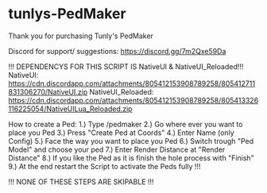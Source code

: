 # tunlys-PedMaker
 
Thank you for purchasing Tunly's PedMaker

Discord for support/ suggestions: https://discord.gg/7m2Qxe59Da

!!! DEPENDENCYS FOR THIS SCRIPT IS NativeUI & NativeUI_Reloaded!!!
NativeUI: https://cdn.discordapp.com/attachments/805412153908789258/805412711831306270/NativeUI.zip
NativeUI_Reloaded: https://cdn.discordapp.com/attachments/805412153908789258/805413326116225054/NativeUILua_Reloaded.zip


How to create a Ped:
1.) Type /pedmaker
2.) Go where ever you want to place you Ped
3.) Press "Create Ped at Coords"
4.) Enter Name (only Config)
5.) Face the way you want to place you Ped
6.) Switch trough "Ped Model" and choose your ped
7.) Enter Render Distance at "Render Distance"
8.) If you like the Ped as it is finish the hole process with "Finish"
9.) At the end restart the Script to activate the Peds fully !!!

!!! NONE OF THESE STEPS ARE SKIPABLE !!!
